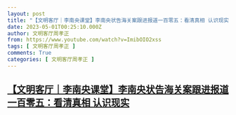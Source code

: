 ```yaml
---
layout: post
title: "【文明客厅｜李南央课堂】李南央状告海关案跟进报道一百零五：看清真相 认识现实"
date: 2023-05-01T00:25:10.000Z
author: 文明客厅周孝正
from: https://www.youtube.com/watch?v=ImibOIO2xss
tags: [ 文明客厅周孝正 ]
comments: True
categories: [ 文明客厅周孝正 ]
---
```

<!--1682900710000-->
[【文明客厅｜李南央课堂】李南央状告海关案跟进报道一百零五：看清真相 认识现实](https://www.youtube.com/watch?v=ImibOIO2xss)
------

<div>

</div>
